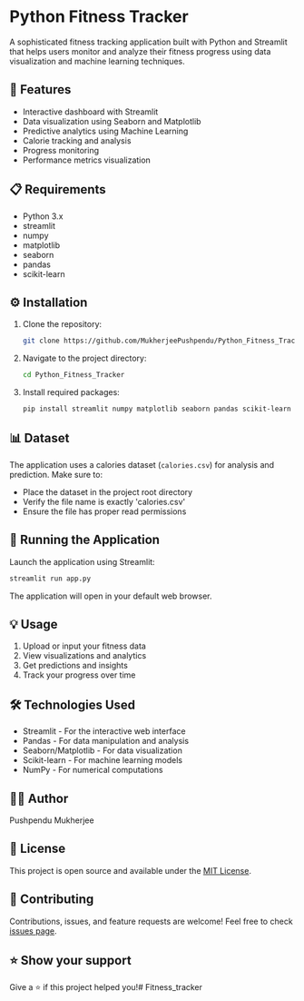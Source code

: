 # Python Fitness Tracker

A sophisticated fitness tracking application built with Python and Streamlit that helps users monitor and analyze their fitness progress using data visualization and machine learning techniques.

## 🚀 Features
- Interactive dashboard with Streamlit
- Data visualization using Seaborn and Matplotlib
- Predictive analytics using Machine Learning
- Calorie tracking and analysis
- Progress monitoring
- Performance metrics visualization

## 📋 Requirements
- Python 3.x
- streamlit
- numpy
- matplotlib
- seaborn
- pandas
- scikit-learn

## ⚙️ Installation

1. Clone the repository:
   ```bash
   git clone https://github.com/MukherjeePushpendu/Python_Fitness_Tracker.git
   ```

2. Navigate to the project directory:
   ```bash
   cd Python_Fitness_Tracker
   ```

3. Install required packages:
   ```bash
   pip install streamlit numpy matplotlib seaborn pandas scikit-learn
   ```

## 📊 Dataset
The application uses a calories dataset (`calories.csv`) for analysis and prediction. Make sure to:
- Place the dataset in the project root directory
- Verify the file name is exactly 'calories.csv'
- Ensure the file has proper read permissions

## 🏃 Running the Application
Launch the application using Streamlit:
```bash
streamlit run app.py
```
The application will open in your default web browser.

## 💡 Usage
1. Upload or input your fitness data
2. View visualizations and analytics
3. Get predictions and insights
4. Track your progress over time

## 🛠️ Technologies Used
- Streamlit - For the interactive web interface
- Pandas - For data manipulation and analysis
- Seaborn/Matplotlib - For data visualization
- Scikit-learn - For machine learning models
- NumPy - For numerical computations

## 👨‍💻 Author
Pushpendu Mukherjee

## 📄 License
This project is open source and available under the [MIT License](LICENSE).

## 🤝 Contributing
Contributions, issues, and feature requests are welcome! Feel free to check [issues page](https://github.com/MukherjeePushpendu/Python_Fitness_Tracker/issues).

## ⭐ Show your support
Give a ⭐️ if this project helped you!#   F i t n e s s _ t r a c k e r  
 
